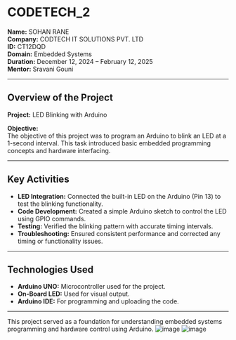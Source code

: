 # CODETECH_2

**Name:** SOHAN RANE  
**Company:** CODTECH IT SOLUTIONS PVT. LTD  
**ID:** CT12DQD  
**Domain:** Embedded Systems  
**Duration:** December 12, 2024 – February 12, 2025  
**Mentor:** Sravani Gouni  

---

## Overview of the Project  

**Project:** LED Blinking with Arduino  

**Objective:**  
The objective of this project was to program an Arduino to blink an LED at a 1-second interval. This task introduced basic embedded programming concepts and hardware interfacing.  

---

## Key Activities  

- **LED Integration:** Connected the built-in LED on the Arduino (Pin 13) to test the blinking functionality.  
- **Code Development:** Created a simple Arduino sketch to control the LED using GPIO commands.  
- **Testing:** Verified the blinking pattern with accurate timing intervals.  
- **Troubleshooting:** Ensured consistent performance and corrected any timing or functionality issues.  

---

## Technologies Used  

- **Arduino UNO:** Microcontroller used for the project.  
- **On-Board LED:** Used for visual output.  
- **Arduino IDE:** For programming and uploading the code.  

--- 

This project served as a foundation for understanding embedded systems programming and hardware control using Arduino.
![image](https://github.com/user-attachments/assets/e735f9cc-ef19-418d-b69b-3bb06aaf6803)
![image](https://github.com/user-attachments/assets/60d85baa-724a-4373-8eb8-4cc00fa15235)

